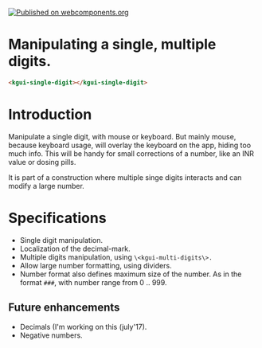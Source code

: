[![Published on webcomponents.org](https://img.shields.io/badge/webcomponents.org-published-blue.svg)](https://www.webcomponents.org/element/itsMeBender/kgui-single-digit)

# Manipulating a single, multiple digits.

<!---
```
<kgui-single-digit>
  <template>
    <script src="../webcomponentsjs/webcomponents-lite.js"></script>
    <link rel="import" href="kgui-single-digit.html">
    <next-code-block></next-code-block>
  </template>
</kgui-single-digit>
```
-->
```html
<kgui-single-digit></kgui-single-digit>
```

# Introduction

Manipulate a single digit, with mouse or keyboard. 
But mainly mouse, because keyboard usage, will overlay the keyboard on the app, hiding too much info.
This will be handy for small corrections of a number, like an INR value or dosing pills.

It is part of a construction where multiple singe digits interacts and can modify a large number.

# Specifications

* Single digit manipulation.
* Localization of the decimal-mark.
* Multiple digits manipulation, using `\<kgui-multi-digits\>.`
* Allow large number formatting, using dividers.
* Number format also defines maximum size of the number. As in the format `###`, with number range from 0 .. 999.

## Future enhancements

* Decimals (I'm working on this (july'17).
* Negative numbers.
